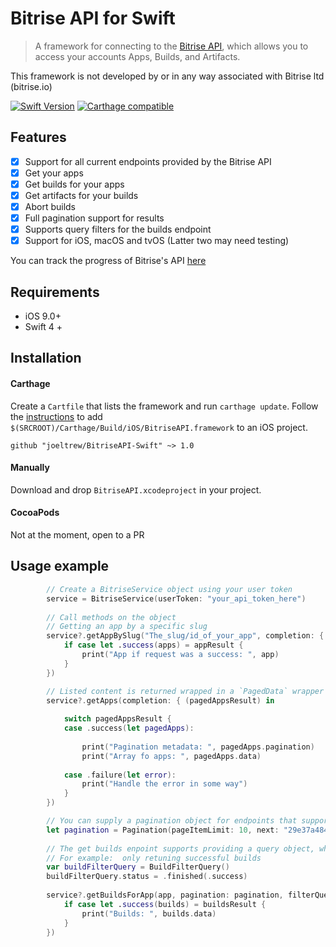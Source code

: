 # Bitrise API for Swift
> A framework for connecting to the [Bitrise API](http://devcenter.bitrise.io/api/v0.1/), which allows you to access your accounts Apps, Builds, and Artifacts. 

This framework is not developed by or in any way associated with Bitrise ltd (bitrise.io)

[![Swift Version][swift-image]][swift-url]
[![Carthage compatible](https://img.shields.io/badge/Carthage-compatible-4BC51D.svg?style=flat)](https://github.com/Carthage/Carthage)


## Features

- [x] Support for all current endpoints provided by the Bitrise API
- [x] Get your apps
- [x] Get builds for your apps
- [x] Get artifacts for your builds
- [x] Abort builds
- [x] Full pagination support for results
- [x] Supports query filters for the builds endpoint  
- [x] Support for iOS, macOS and tvOS (Latter two may need testing)

You can track the progress of Bitrise's API [here](https://discuss.bitrise.io/t/bitrise-io-api-v0-1-work-in-progress/1554)

## Requirements

- iOS 9.0+
- Swift 4 +

## Installation

#### Carthage
Create a `Cartfile` that lists the framework and run `carthage update`. Follow the [instructions](https://github.com/Carthage/Carthage#if-youre-building-for-ios) to add `$(SRCROOT)/Carthage/Build/iOS/BitriseAPI.framework` to an iOS project.

```
github "joeltrew/BitriseAPI-Swift" ~> 1.0
```
#### Manually
Download and drop ```BitriseAPI.xcodeproject``` in your project.  

#### CocoaPods
Not at the moment, open to a PR


## Usage example

```swift
        // Create a BitriseService object using your user token
        service = BitriseService(userToken: "your_api_token_here")
        
        // Call methods on the object
        // Getting an app by a specific slug
        service?.getAppBySlug("The_slug/id_of_your_app", completion: { (appResult) in
            if case let .success(apps) = appResult {
                print("App if request was a success: ", app)
            }
        })
```

```swift
        // Listed content is returned wrapped in a `PagedData` wrapper which includes pagination details
        service?.getApps(completion: { (pagedAppsResult) in
            
            switch pagedAppsResult {
            case .success(let pagedApps):
    
                print("Pagination metadata: ", pagedApps.pagination)
                print("Array fo apps: ", pagedApps.data)
                
            case .failure(let error):
                print("Handle the error in some way")
            }
        })
```     
```swift
        // You can supply a pagination object for endpoints that support it
        let pagination = Pagination(pageItemLimit: 10, next: "29e37a4844dda34b")
        
        // The get builds enpoint supports providing a query object, which allows you to filter results
        // For example:  only retuning successful builds
        var buildFilterQuery = BuildFilterQuery()
        buildFilterQuery.status = .finished(.success)
        
        service?.getBuildsForApp(app, pagination: pagination, filterQuery: buildFilterQuery, completion: { (buildsResult) in
            if case let .success(builds) = buildsResult {
                print("Builds: ", builds.data)
            }
        })
```



[swift-image]:https://img.shields.io/badge/Swift-4.0-F16D39.svg?style=flat
[swift-url]: https://swift.org/